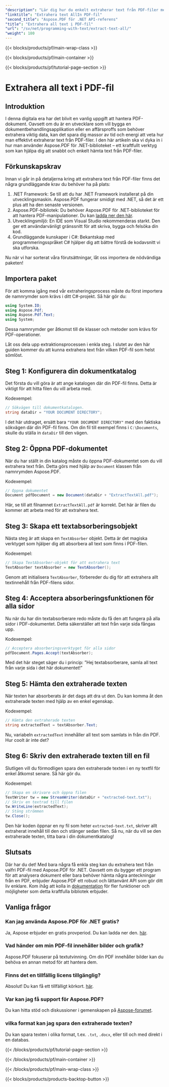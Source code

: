 ```yaml
---
"description": "Lär dig hur du enkelt extraherar text från PDF-filer med Aspose.PDF för .NET med den här steg-för-steg-handledningen."
"linktitle": "Extrahera text AllIn PDF-fil"
"second_title": "Aspose.PDF för .NET API-referens"
"title": "Extrahera all text i PDF-fil"
"url": "/sv/net/programming-with-text/extract-text-all/"
"weight": 180
---
```


{{< blocks/products/pf/main-wrap-class >}}

{{< blocks/products/pf/main-container >}}

{{< blocks/products/pf/tutorial-page-section >}}

# Extrahera all text i PDF-fil

## Introduktion

I denna digitala era har det blivit en vanlig uppgift att hantera PDF-dokument. Oavsett om du är en utvecklare som vill bygga en dokumentbehandlingsapplikation eller en affärsproffs som behöver extrahera viktig data, kan det spara dig massor av tid och energi att veta hur man effektivt extraherar text från PDF-filer. I den här artikeln ska vi dyka in i hur man använder Aspose.PDF för .NET-biblioteket – ett kraftfullt verktyg som kan hjälpa dig att snabbt och enkelt hämta text från PDF-filer.

## Förkunskapskrav

Innan vi går in på detaljerna kring att extrahera text från PDF-filer finns det några grundläggande krav du behöver ha på plats:

1. .NET Framework: Se till att du har .NET Framework installerat på din utvecklingsmaskin. Aspose.PDF fungerar smidigt med .NET, så det är ett plus att ha den senaste versionen.
2. Aspose.PDF-bibliotek: Du behöver Aspose.PDF för .NET-biblioteket för att hantera PDF-manipulationer. Du kan [ladda ner den här](https://releases.aspose.com/pdf/net/).
3. Utvecklingsmiljö: En IDE som Visual Studio rekommenderas starkt. Den ger ett användarvänligt gränssnitt för att skriva, bygga och felsöka din kod.
4. Grundläggande kunskaper i C#: Bekantskap med programmeringsspråket C# hjälper dig att bättre förstå de kodavsnitt vi ska utforska.

Nu när vi har sorterat våra förutsättningar, låt oss importera de nödvändiga paketen!

## Importera paket

För att komma igång med vår extraheringsprocess måste du först importera de namnrymder som krävs i ditt C#-projekt. Så här gör du:

```csharp
using System.IO;
using Aspose.Pdf;
using Aspose.Pdf.Text;
using System;
```

Dessa namnrymder ger åtkomst till de klasser och metoder som krävs för PDF-operationer. 

Låt oss dela upp extraktionsprocessen i enkla steg. I slutet av den här guiden kommer du att kunna extrahera text från vilken PDF-fil som helst sömlöst.

## Steg 1: Konfigurera din dokumentkatalog

Det första du vill göra är att ange katalogen där din PDF-fil finns. Detta är viktigt för att hitta filen du vill arbeta med.

Kodexempel:

```csharp
// Sökvägen till dokumentkatalogen.
string dataDir = "YOUR DOCUMENT DIRECTORY";
```

I det här utdraget, ersätt bara `"YOUR DOCUMENT DIRECTORY"` med den faktiska sökvägen där din PDF-fil finns. Om din fil till exempel finns i `C:\Documents`, skulle du ställa in `dataDir` till den vägen.

## Steg 2: Öppna PDF-dokumentet

När du har ställt in din katalog måste du öppna PDF-dokumentet som du vill extrahera text från. Detta görs med hjälp av `Document` klassen från namnrymden Aspose.PDF.

Kodexempel:

```csharp
// Öppna dokumentet
Document pdfDocument = new Document(dataDir + "ExtractTextAll.pdf");
```

Här, se till att filnamnet `ExtractTextAll.pdf` är korrekt. Det här är filen du kommer att arbeta med för att extrahera text.

## Steg 3: Skapa ett textabsorberingsobjekt

Nästa steg är att skapa en `TextAbsorber` objekt. Detta är det magiska verktyget som hjälper dig att absorbera all text som finns i PDF-filen.

Kodexempel:

```csharp
// Skapa TextAbsorber-objekt för att extrahera text
TextAbsorber textAbsorber = new TextAbsorber();
```

Genom att initialisera `TextAbsorber`, förbereder du dig för att extrahera allt textinnehåll från PDF-filens sidor.

## Steg 4: Acceptera absorberingsfunktionen för alla sidor

Nu när du har din textabsorberare redo måste du få den att fungera på alla sidor i PDF-dokumentet. Detta säkerställer att text från varje sida fångas upp.

Kodexempel:

```csharp
// Acceptera absorberingsverktyget för alla sidor
pdfDocument.Pages.Accept(textAbsorber);
```

Med det här steget säger du i princip: ”Hej textabsorberare, samla all text från varje sida i det här dokumentet!”

## Steg 5: Hämta den extraherade texten

När texten har absorberats är det dags att dra ut den. Du kan komma åt den extraherade texten med hjälp av en enkel egenskap.

Kodexempel:

```csharp
// Hämta den extraherade texten
string extractedText = textAbsorber.Text;
```

Nu, variabeln `extractedText` innehåller all text som samlats in från din PDF. Hur coolt är inte det?

## Steg 6: Skriv den extraherade texten till en fil

Slutligen vill du förmodligen spara den extraherade texten i en ny textfil för enkel åtkomst senare. Så här gör du.

Kodexempel:

```csharp
// Skapa en skrivare och öppna filen
TextWriter tw = new StreamWriter(dataDir + "extracted-text.txt");
// Skriv en textrad till filen
tw.WriteLine(extractedText);
// Stäng strömmen
tw.Close();
```

Den här koden öppnar en ny fil som heter `extracted-text.txt`, skriver allt extraherat innehåll till den och stänger sedan filen. Så nu, när du vill se den extraherade texten, titta bara i din dokumentkatalog!

## Slutsats

Där har du det! Med bara några få enkla steg kan du extrahera text från valfri PDF-fil med Aspose.PDF för .NET. Oavsett om du bygger ett program för att analysera dokument eller bara behöver hämta några anteckningar från en PDF, erbjuder Aspose.PDF ett robust och lättanvänt API som gör ditt liv enklare. Kom ihåg att kolla in [dokumentation](https://reference.aspose.com/pdf/net/) för fler funktioner och möjligheter som detta kraftfulla bibliotek erbjuder.

## Vanliga frågor

### Kan jag använda Aspose.PDF för .NET gratis?
Ja, Aspose erbjuder en gratis provperiod. Du kan ladda ner den. [här](https://releases.aspose.com/).

### Vad händer om min PDF-fil innehåller bilder och grafik?
Aspose.PDF fokuserar på textutvinning. Om din PDF innehåller bilder kan du behöva en annan metod för att hantera dem.

### Finns det en tillfällig licens tillgänglig?
Absolut! Du kan få ett tillfälligt körkort. [här](https://purchase.aspose.com/temporary-license/).

### Var kan jag få support för Aspose.PDF?
Du kan hitta stöd och diskussioner i gemenskapen på [Aspose-forumet](https://forum.aspose.com/c/pdf/10).

### vilka format kan jag spara den extraherade texten?
Du kan spara texten i olika format, t.ex. `.txt`, `.docx`, eller till och med direkt i en databas.

{{< /blocks/products/pf/tutorial-page-section >}}

{{< /blocks/products/pf/main-container >}}

{{< /blocks/products/pf/main-wrap-class >}}

{{< blocks/products/products-backtop-button >}}